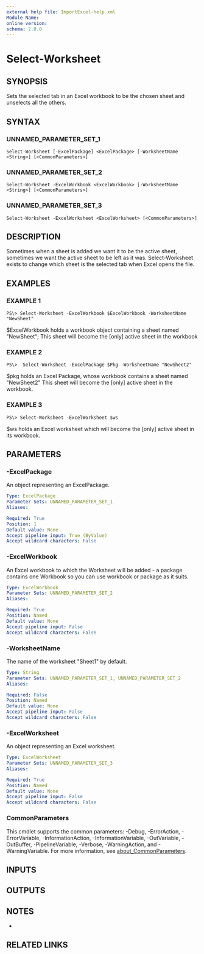 ```yaml
---
external help file: ImportExcel-help.xml
Module Name:
online version:
schema: 2.0.0
---
```


# Select-Worksheet

## SYNOPSIS
Sets the selected tab in an Excel workbook to be the chosen sheet and unselects all the others.

## SYNTAX

### UNNAMED_PARAMETER_SET_1
```
Select-Worksheet [-ExcelPackage] <ExcelPackage> [-WorksheetName <String>] [<CommonParameters>]
```

### UNNAMED_PARAMETER_SET_2
```
Select-Worksheet -ExcelWorkbook <ExcelWorkbook> [-WorksheetName <String>] [<CommonParameters>]
```

### UNNAMED_PARAMETER_SET_3
```
Select-Worksheet -ExcelWorksheet <ExcelWorksheet> [<CommonParameters>]
```

## DESCRIPTION
Sometimes when a sheet is added we want it to be the active sheet, sometimes we want the active sheet to be left as it was.
Select-Worksheet exists to change which sheet is the selected tab when Excel opens the file.

## EXAMPLES

### EXAMPLE 1
```
PS\> Select-Worksheet -ExcelWorkbook $ExcelWorkbook -WorksheetName "NewSheet"
```

$ExcelWorkbook holds a workbook object containing a sheet named "NewSheet"; This sheet will become the \[only\] active sheet in the workbook

### EXAMPLE 2
```
PS\>  Select-Worksheet -ExcelPackage $Pkg -WorksheetName "NewSheet2"
```

$pkg holds an Excel Package, whose workbook contains a sheet named "NewSheet2" This sheet will become the \[only\] active sheet in the workbook.

### EXAMPLE 3
```
PS\> Select-Worksheet -ExcelWorksheet $ws
```

$ws holds an Excel worksheet which will become the \[only\] active sheet in its workbook.

## PARAMETERS

### -ExcelPackage
An object representing an ExcelPackage.

```yaml
Type: ExcelPackage
Parameter Sets: UNNAMED_PARAMETER_SET_1
Aliases:

Required: True
Position: 1
Default value: None
Accept pipeline input: True (ByValue)
Accept wildcard characters: False
```

### -ExcelWorkbook
An Excel workbook to which the Worksheet will be added - a package contains one Workbook so you can use workbook or package as it suits.

```yaml
Type: ExcelWorkbook
Parameter Sets: UNNAMED_PARAMETER_SET_2
Aliases:

Required: True
Position: Named
Default value: None
Accept pipeline input: False
Accept wildcard characters: False
```

### -WorksheetName
The name of the worksheet "Sheet1" by default.

```yaml
Type: String
Parameter Sets: UNNAMED_PARAMETER_SET_1, UNNAMED_PARAMETER_SET_2
Aliases:

Required: False
Position: Named
Default value: None
Accept pipeline input: False
Accept wildcard characters: False
```

### -ExcelWorksheet
An object representing an Excel worksheet.

```yaml
Type: ExcelWorksheet
Parameter Sets: UNNAMED_PARAMETER_SET_3
Aliases:

Required: True
Position: Named
Default value: None
Accept pipeline input: False
Accept wildcard characters: False
```

### CommonParameters
This cmdlet supports the common parameters: -Debug, -ErrorAction, -ErrorVariable, -InformationAction, -InformationVariable, -OutVariable, -OutBuffer, -PipelineVariable, -Verbose, -WarningAction, and -WarningVariable. For more information, see [about_CommonParameters](http://go.microsoft.com/fwlink/?LinkID=113216).

## INPUTS

## OUTPUTS

## NOTES
*

## RELATED LINKS
